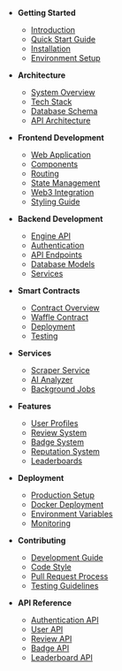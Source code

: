 - **Getting Started**
  - [Introduction](introduction.md)
  - [Quick Start Guide](getting-started/quick-start.md)
  - [Installation](getting-started/installation.md)
  - [Environment Setup](getting-started/environment.md)

- **Architecture**
  - [System Overview](architecture/overview.md)
  - [Tech Stack](architecture/tech-stack.md)
  - [Database Schema](architecture/database.md)
  - [API Architecture](architecture/api.md)

- **Frontend Development**
  - [Web Application](frontend/overview.md)
  - [Components](frontend/components.md)
  - [Routing](frontend/routing.md)
  - [State Management](frontend/state.md)
  - [Web3 Integration](frontend/web3.md)
  - [Styling Guide](frontend/styling.md)

- **Backend Development**
  - [Engine API](backend/overview.md)
  - [Authentication](backend/auth.md)
  - [API Endpoints](backend/endpoints.md)
  - [Database Models](backend/models.md)
  - [Services](backend/services.md)

- **Smart Contracts**
  - [Contract Overview](contracts/overview.md)
  - [Waffle Contract](contracts/waffle.md)
  - [Deployment](contracts/deployment.md)
  - [Testing](contracts/testing.md)

- **Services**
  - [Scraper Service](services/scraper.md)
  - [AI Analyzer](services/ai.md)
  - [Background Jobs](services/jobs.md)

- **Features**
  - [User Profiles](features/profiles.md)
  - [Review System](features/reviews.md)
  - [Badge System](features/badges.md)
  - [Reputation System](features/reputation.md)
  - [Leaderboards](features/leaderboards.md)

- **Deployment**
  - [Production Setup](deployment/production.md)
  - [Docker Deployment](deployment/docker.md)
  - [Environment Variables](deployment/environment.md)
  - [Monitoring](deployment/monitoring.md)

- **Contributing**
  - [Development Guide](contributing/development.md)
  - [Code Style](contributing/style.md)
  - [Pull Request Process](contributing/pr.md)
  - [Testing Guidelines](contributing/testing.md)

- **API Reference**
  - [Authentication API](api/auth.md)
  - [User API](api/users.md)
  - [Review API](api/reviews.md)
  - [Badge API](api/badges.md)
  - [Leaderboard API](api/leaderboards.md)
